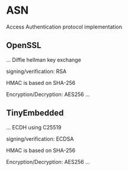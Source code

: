 # ASN

Access Authentication protocol implementation

## OpenSSL

...
Diffie hellman key exchange

signing/verification: RSA

HMAC is based on SHA-256

Encryption/Decryption: AES256
...


## TinyEmbedded

...
ECDH using C25519

signing/verification: ECDSA

HMAC is based on SHA-256

Encryption/Decryption: AES256
...
